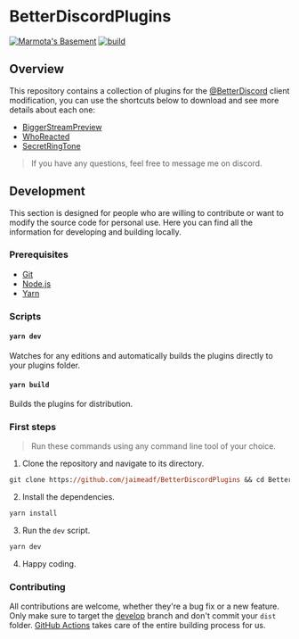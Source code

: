 # BetterDiscordPlugins
[![Marmota's Basement](https://discordapp.com/api/guilds/514185816315265068/widget.png)](https://discord.gg/z6Yx9A8VDR)
[![build](https://github.com/jaimeadf/BetterDiscordPlugins/actions/workflows/build.yml/badge.svg)](https://github.com/jaimeadf/BetterDiscordPlugins/actions/workflows/build.yml)

## Overview

This repository contains a collection of plugins for the [@BetterDiscord](https://github.com/BetterDiscord) client modification, you can use the shortcuts below to download and see more details about each one:
- [BiggerStreamPreview](/src/BiggerStreamPreview)
- [WhoReacted](/src/WhoReacted)
- [SecretRingTone](/src/SecretRingTone)

> If you have any questions, feel free to message me on discord.

## Development

This section is designed for people who are willing to contribute or want to modify the source code for personal use. Here you can find all the information for developing and building locally.

### Prerequisites

- [Git](https://git-scm.com)
- [Node.js](https://nodejs.org)
- [Yarn](https://yarnpkg.com/)

### Scripts

#### `yarn dev`

Watches for any editions and automatically builds the plugins directly to your plugins folder.

#### `yarn build`

Builds the plugins for distribution.

### First steps

> Run these commands using any command line tool of your choice.

1. Clone the repository and navigate to its directory.
```ps
git clone https://github.com/jaimeadf/BetterDiscordPlugins && cd BetterDiscordPlugins
```

2. Install the dependencies.
```ps
yarn install
```

3. Run the `dev` script.
```ps
yarn dev
```

4. Happy coding.

### Contributing

All contributions are welcome, whether they're a bug fix or a new feature. Only make sure to target the [develop](https://github.com/jaimeadf/BetterDiscordPlugins/tree/develop) branch and don't commit your `dist` folder. [GitHub Actions](https://github.com/features/actions) takes care of the entire building process for us.
